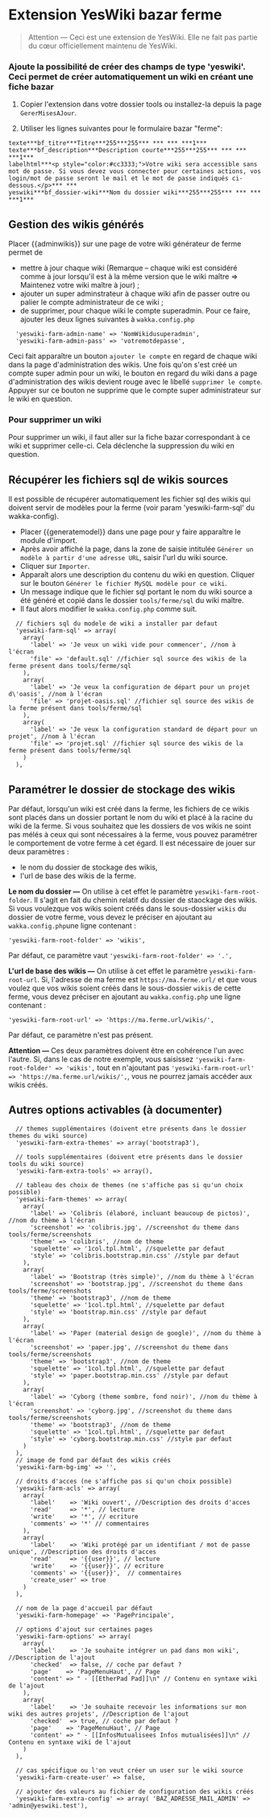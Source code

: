 # Extension YesWiki bazar ferme
> Attention — Ceci est une extension de YesWiki. Elle ne fait pas partie du cœur officiellement maintenu de YesWiki.

### Ajoute la possibilité de créer des champs de type 'yeswiki'. Ceci permet de créer automatiquement un wiki en créant une fiche bazar

1) Copier l'extension dans votre dossier tools ou installez-la depuis la page `GererMisesAJour`.

2) Utiliser les lignes suivantes pour le formulaire bazar "ferme":
```
texte***bf_titre***Titre***255***255*** *** *** ***1***
texte***bf_description***Description courte***255***255*** *** *** ***1***
labelhtml***<p style="color:#cc3333;">Votre wiki sera accessible sans mot de passe. Si vous devez vous connecter pour certaines actions, vos login/mot de passe seront le mail et le mot de passe indiqués ci-dessous.</p>*** ***
yeswiki***bf_dossier-wiki***Nom du dossier wiki***255***255*** *** *** ***1***
```
## Gestion des wikis générés
Placer {{adminwikis}} sur une page de votre wiki générateur de ferme permet de
 - mettre à jour chaque wiki (Remarque – chaque wiki est considéré comme à jour lorsqu'il est à la même version que le wiki maître => Maintenez votre wiki maître à jour) ; 
 - ajouter un super adminstrateur à chaque wiki afin de passer outre ou palier le compte administrateur de ce wiki ; 
 - de supprimer, pour chaque wiki le compte superadmin.
Pour ce faire, ajouter les deux lignes suivantes à `wakka.config.php`
```
  'yeswiki-farm-admin-name' => 'NomWikidusuperadmin',
  'yeswiki-farm-admin-pass' => 'votremotdepasse',
```
Ceci fait apparaître un bouton `ajouter le compte` en regard de chaque wiki dans la page d'administration des wikis.
Une fois qu'on s'est créé un compte super admin pour un wiki, le bouton en regard du wiki dans a page d'administration des wikis devient rouge avec le libellé `supprimer le compte`. Appuyer sur ce bouton ne supprime que le compte super administrateur sur le wiki en question.

### Pour supprimer un wiki
Pour supprimer un wiki, il faut aller sur la fiche bazar correspondant à ce wiki et supprimer celle-ci. Cela déclenche la suppression du wiki en question.

## Récupérer les fichiers sql de wikis sources
Il est possible de récupérer automatiquement les fichier sql des wikis qui doivent servir de modèles pour la ferme (voir param 'yeswiki-farm-sql' du wakka-config).
 - Placer {{generatemodel}} dans une page pour y faire apparaître le module d'import.
 - Après avoir affiché la page, dans la zone de saisie intitulée `Générer un modèle à partir d'une adresse URL`, saisir l'url du wiki source.
 - Cliquer sur `Importer`.
 - Apparaît alors une description du contenu du wiki en question. Cliquer sur le bouton `Générer le fichier MySQL modèle pour ce wiki`.
 - Un message indique que le fichier sql portant le nom du wiki source a été généré et copié dans le dossier `tools/ferme/sql` du wiki maître.
 - Il faut alors modifier le `wakka.config.php` comme suit.
```
  // fichiers sql du modele de wiki a installer par defaut
  'yeswiki-farm-sql' => array(
    array(
      'label' => 'Je veux un wiki vide pour commencer', //nom à l'écran
      'file' => 'default.sql' //fichier sql source des wikis de la ferme présent dans tools/ferme/sql
    ),
    array(
      'label' => 'Je veux la configuration de départ pour un projet d\'oasis', //nom à l'écran
      'file' => 'projet-oasis.sql' //fichier sql source des wikis de la ferme présent dans tools/ferme/sql
    ),
    array(
      'label' => 'Je veux la configuration standard de départ pour un projet', //nom à l'écran
      'file' => 'projet.sql' //fichier sql source des wikis de la ferme présent dans tools/ferme/sql
    )
  ),
```

## Paramétrer le dossier de stockage des wikis
Par défaut, lorsqu'un wiki est créé dans la ferme, les fichiers de ce wikis sont placés dans un dossier portant le nom du wiki et placé à la racine du wiki de la ferme. Si vous souhaitez que les dossiers de vos wikis ne soint pas mélés à ceux qui sont nécessaires à la ferme, vous pouvez paramétrer le comportement de votre ferme à cet égard.
Il est nécessaire de jouer sur deux paramètres :
- le nom du dossier de stockage des wikis,
- l'url de base des wikis de la ferme.

**Le nom du dossier —** On utilise à cet effet le paramètre `yeswiki-farm-root-folder`. Il s'agit en fait du chemin relatif du dossier de staockage des wikis.
Si vous voulezque vos wikis soient créés dans le sous-dossier `wikis` du dossier de votre ferme, vous devez le préciser en ajoutant au `wakka.config.php`une ligne contenant :
```
'yeswiki-farm-root-folder' => 'wikis',
```
Par défaut, ce paramètre vaut `'yeswiki-farm-root-folder' => '.',`

**L'url de base des wikis —** On utilise à cet effet le paramètre `yeswiki-farm-root-url`.
Si, l'adresse de ma ferme est `https://ma.ferme.url/` et que vous voulez que vos wikis soient créés dans le sous-dossier `wikis` de cette ferme, vous devez préciser en ajoutant au `wakka.config.php` une ligne contenant :
```
'yeswiki-farm-root-url' => 'https://ma.ferme.url/wikis/',
```
Par défaut, ce paramètre n'est pas présent.

**Attention —** Ces deux paramètres doivent être en cohérence l'un avec l'autre.
Si, dans le cas de notre exemple, vous saisissez `'yeswiki-farm-root-folder' => 'wikis',` tout en n'ajoutant pas `'yeswiki-farm-root-url' => 'https://ma.ferme.url/wikis/',`, vous ne pourrez jamais accéder aux wikis créés.


## Autres options activables (à documenter) 
```
  // themes supplémentaires (doivent etre présents dans le dossier themes du wiki source)
  'yeswiki-farm-extra-themes' => array('bootstrap3'),

  // tools supplémentaires (doivent etre présents dans le dossier tools du wiki source)
  'yeswiki-farm-extra-tools' => array(),

  // tableau des choix de themes (ne s'affiche pas si qu'un choix possible)
  'yeswiki-farm-themes' => array(
    array(
      'label' => 'Colibris (élaboré, incluant beaucoup de pictos)', //nom du thème à l'écran
      'screenshot' => 'colibris.jpg', //screenshot du theme dans tools/ferme/screenshots
      'theme' => 'colibris', //nom de theme
      'squelette' => '1col.tpl.html', //squelette par defaut
      'style' => 'colibris.bootstrap.min.css' //style par defaut
    ),
    array(
      'label' => 'Bootstrap (très simple)', //nom du thème à l'écran
      'screenshot' => 'bootstrap.jpg', //screenshot du theme dans tools/ferme/screenshots
      'theme' => 'bootstrap3', //nom de theme
      'squelette' => '1col.tpl.html', //squelette par defaut
      'style' => 'bootstrap.min.css' //style par defaut
    ),
    array(
      'label' => 'Paper (material design de google)', //nom du thème à l'écran
      'screenshot' => 'paper.jpg', //screenshot du theme dans tools/ferme/screenshots
      'theme' => 'bootstrap3', //nom de theme
      'squelette' => '1col.tpl.html', //squelette par defaut
      'style' => 'paper.bootstrap.min.css' //style par defaut
    ),
    array(
      'label' => 'Cyborg (theme sombre, fond noir)', //nom du thème à l'écran
      'screenshot' => 'cyborg.jpg', //screenshot du theme dans tools/ferme/screenshots
      'theme' => 'bootstrap3', //nom de theme
      'squelette' => '1col.tpl.html', //squelette par defaut
      'style' => 'cyborg.bootstrap.min.css' //style par defaut
    )
  ),
  // image de fond par défaut des wikis créés
  'yeswiki-farm-bg-img' => '',

  // droits d'acces (ne s'affiche pas si qu'un choix possible)
  'yeswiki-farm-acls' => array(
    array(
      'label'    => 'Wiki ouvert', //Description des droits d'acces
      'read'     => '*', // lecture
      'write'    => '*', // ecriture
      'comments' => '*' // commentaires
    ),
    array(
      'label'    => 'Wiki protégé par un identifiant / mot de passe unique', //Description des droits d'acces
      'read'     => '{{user}}', // lecture
      'write'    => '{{user}}', // ecriture
      'comments' => '{{user}}',  // commentaires
      'create_user' => true
    )
  ),

  // nom de la page d'accueil par défaut
  'yeswiki-farm-homepage' => 'PagePrincipale',

  // options d'ajout sur certaines pages
  'yeswiki-farm-options' => array(
    array(
      'label'    => 'Je souhaite intégrer un pad dans mon wiki', //Description de l'ajout
      'checked'  => false, // coche par defaut ?
      'page'    => 'PageMenuHaut', // Page
      'content' => " - [[EtherPad Pad]]\n" // Contenu en syntaxe wiki de l'ajout
    ),
    array(
      'label'    => 'Je souhaite recevoir les informations sur mon wiki des autres projets', //Description de l'ajout
      'checked'  => true, // coche par defaut ?
      'page'    => 'PageMenuHaut', // Page
      'content' => " - [[InfosMutualisees Infos mutualisées]]\n" // Contenu en syntaxe wiki de l'ajout
    )
  ),

  // cas spécifique ou l'on veut créer un user sur le wiki source
  'yeswiki-farm-create-user' => false,
  
  // ajouter des valeurs au fichier de configuration des wikis créés
  'yeswiki-farm-extra-config' => array( 'BAZ_ADRESSE_MAIL_ADMIN' => 'admin@yeswiki.test'),
```

